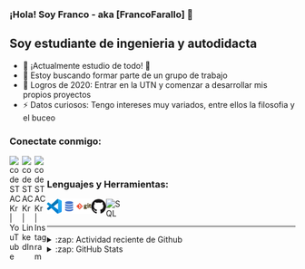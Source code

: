 ### ¡Hola! Soy Franco - aka [FrancoFarallo] 👋

## Soy estudiante de ingenieria y autodidacta

- 🌱 ¡Actualmente estudio de todo! 🤣
- 👯 Estoy buscando formar parte de un grupo de trabajo
- 🥅 Logros de 2020: Entrar en la UTN y comenzar a desarrollar mis propios proyectos
- ⚡ Datos curiosos: Tengo intereses muy variados, entre ellos la filosofia y el buceo

### Conectate conmigo:

[<img align="left" alt="codeSTACKr | YouTube" width="22px" src="https://cdn.jsdelivr.net/npm/simple-icons@v3/icons/youtube.svg" />][youtube]
[<img align="left" alt="codeSTACKr | LinkedIn" width="22px" src="https://cdn.jsdelivr.net/npm/simple-icons@v3/icons/linkedin.svg" />][linkedin]
[<img align="left" alt="codeSTACKr | Instagram" width="22px" src="https://cdn.jsdelivr.net/npm/simple-icons@v3/icons/instagram.svg" />][instagram]

<br />

### Lenguajes y Herramientas:

<img align="left" alt="Visual Studio Code" width="26px" src="https://raw.githubusercontent.com/github/explore/80688e429a7d4ef2fca1e82350fe8e3517d3494d/topics/visual-studio-code/visual-studio-code.png" />
<img align="left" alt="SQL" width="26px" src="https://raw.githubusercontent.com/github/explore/80688e429a7d4ef2fca1e82350fe8e3517d3494d/topics/sql/sql.png" />
<img align="left" alt="Git" width="26px" src="https://raw.githubusercontent.com/github/explore/80688e429a7d4ef2fca1e82350fe8e3517d3494d/topics/git/git.png" />
<img align="left" alt="GitHub" width="26px" src="https://raw.githubusercontent.com/github/explore/78df643247d429f6cc873026c0622819ad797942/topics/github/github.png" />
<img align="left" alt="SQL" width="26px" src="https://e7.pngegg.com/pngimages/761/45/png-clipart-professional-python-programmer-computer-programming-android-android-blue-logo.png" />

<br />
<br />

---

<details>
  <summary>:zap: Actividad reciente de Github</summary>
  
<!--START_SECTION:activity-->
1. 🎉 Creación del proyecto (https://github.com/FrancoFarallo/Proyecto_Propio_Losas.git) in [FrancoFarallo/Proyecto_Propio_Losas](https://github.com/FrancoFarallo/Proyecto_Propio_Losas.git)
<!--END_SECTION:activity-->

</details>

<details>
  <summary>:zap: GitHub Stats</summary>

  <img align="left" alt="Estadisticas de FrancoFarallo en Github" src="https://github-readme-stats.codestackr.vercel.app/api?username=FrancoFarallo&show_icons=true&hide_border=true" />

</details>

[youtube]: https://www.youtube.com/channel/UCyp1qrm-sWtiAhtf7Yq5cRQ
[instagram]: https://www.instagram.com/frank_fara25/
[linkedin]: https://www.linkedin.com/in/franco-gabriel-farallo-18b9ab219/